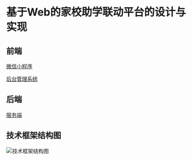 # 基于Web的家校助学联动平台的设计与实现

## 前端

[微信小程序](./client/hsi-mp)

[后台管理系统](./client/hsi-ms)


## 后端
[服务端](./server)

## 技术框架结构图
![技术框架结构图](https://pcsdata.baidu.com/thumbnail/14aebd349pb6e5d7b548522f0b18c81f?fid=2653916795-16051585-98791082344431&rt=pr&sign=FDTAER-yUdy3dSFZ0SVxtzShv1zcMqd-Jg%2FwfI6gS2H9L6DQ5BxqjHHwjpg%3D&expires=2h&chkv=0&chkbd=0&chkpc=&dp-logid=317697108&dp-callid=0&time=1607263200&size=c1600_u1600&quality=100&vuk=-&ft=video)